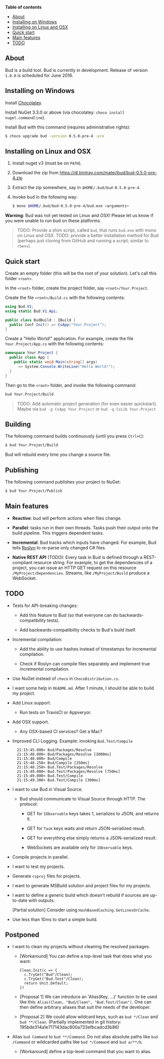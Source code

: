 __Table of contents__

* [About](#about)
* [Installing on Windows](#installing-on-windows)
* [Installing on Linux and OSX](#installing-on-linux-and-osx)
* [Quick start](#quick-start)
* [Main features](#main-features)
* [TODO](#todo)


## About

Bud is a build tool. Bud is currently in development. Release of version `1.0.0` is scheduled for June 2016.


## Installing on Windows

Install [Chocolatey](https://chocolatey.org/).

Install NuGet 3.3.0 or above (via chocolatey: `choco install nuget.commandline`).

Install Bud with this command (requires administrative rights):

```bash
$ choco upgrade bud -version 0.5.0-pre-4 -pre
```


## Installing on Linux and OSX

1. Install nuget v3 (must be on `PATH`).

1. Download the zip from https://dl.bintray.com/matej/bud/bud-0.5.0-pre-4.zip

1. Extract the zip somewhere, say in `$HOME/.bud/bud-0.5.0-pre-4`.

1. Invoke bud in the following way:

    ```bash
    $ mono $HOME/.bud/bud-0.5.0-pre-4/bud.exe <arguments>
    ```

__Warning__: Bud was not yet tested on Linux and OSX! Please let us know if you were unable to run bud on these platforms.

> TODO: Provide a shim script, called `bud`, that runs `bud.exe` with mono on Linux and OSX.
> TODO: provide a better installation method for Bud (perhaps just cloning from GitHub and running a script; similar to `rbenv`).


## Quick start

Create an empty folder (this will be the root of your solution). Let's call this folder `<root>`.

In the `<root>` folder, create the project folder, say `<root>/Your.Project`.

Create the file `<root>/Build.cs` with the following contents:

```csharp
using Bud.V1;
using static Bud.V1.Api;

public class BudBuild : IBuild {
  public Conf Init() => CsApp("Your.Project");
}
```

Create a "Hello World!" application. For example, create the file `Your.Project/App.cs` with
the following contents:

```csharp
namespace Your.Project {
  public class App {
    public static void Main(string[] args)
      => System.Console.WriteLine("Hello World!");
  }
}
```

Then go to the `<root>` folder, and invoke the following command:

```bash
bud Your.Project/Build
```

> TODO: Add automatic project generation (for even easier quickstart). Maybe via `bud -g CsApp Your.Project` or `bud -g CsLib Your.Project`

## Building

The following command builds continuously (until you press `Ctrl+C`):

```bash
$ bud Your.Project/Build
```

Bud will rebuild every time you change a source file.

## Publishing

The following command publishes your project to NuGet:

```bash
$ bud Your.Project/Publish
```


## Main features

- __Reactive__: bud will perform actions when files change.

- __Parallel__: tasks run in their own threads. Tasks push their output onto the build pipeline. This triggers dependent tasks.

- __Incremental__: Bud tracks which inputs have changed. For example, Bud tells [Roslyn](https://github.com/dotnet/roslyn) to re-parse only changed C# files.

- __Native REST API__ (TODO): Every task in Bud is defined through a REST-compliant resource string. For example, to get the dependencies of a project, you can issue an HTTP GET request on this resource `/MyProject/Dependencies`. Streams, like `/MyProject/Build` produce a WebSocket.


## TODO

- Tests for API-breaking changes:

    - Add this feature to Bud (so that everyone can do backwards-compatibility tests).

    - Add backwards-compatibility checks to Bud's build itself.

- Incremental compilation:

    - Add the ability to use hashes instead of timestamps for incremental compilation.

    - Check if Roslyn can compile files separately and implement true incremental compilation.

- Use NuGet instead of `choco` in `ChocoDistribution.cs`.

- I want some help in `README.md`. After 1 minute, I should be able to build my project.

- Add Linux support.

    - Run tests on TravisCI or Appveryor.

- Add OSX support.

    - Any OSX-based CI services? Get a Mac?

- Improved CLI Logging. Example: invoking `Bud.Test/Compile`

        21:15:45.000> Bud/Packages/Resolve
        21:15:48.000< Bud/Packages/Resolve [3000ms]
        21:15:48.000> Bud/Compile
        21:15:48.250< Bud/Compile [250ms]
        21:15:48.250> Bud.Test/Packages/Resolve
        21:15:49.000< Bud.Test/Packages/Resolve [750ms]
        21:15:49.000> Bud.Test/Compile
        21:15:49.300< Bud.Test/Compile [300ms]

- I want to use Bud in Visual Source.

    - Bud should communicate to Visual Source through HTTP. The protocol:

        - GET for `IObservable` keys takes 1, serializes to JSON, and returns it.

        - GET for `Task` keys waits and return JSON-serialized result.

        - GET for everything else simply returns a JSON-serialized result.

        - WebSockets are available only for `IObservable` keys.

- Compile projects in parallel.

- I want to test my projects.

- Generate `csproj` files for projects.

- I want to generate MSBuild solution and project files for my projects.

- I want to define a generic build which doesn't rebuild if sources are up-to-date with outputs.

    [Partial solution] Consider using `HashBasedCaching.GetLinesOrCache`.

- Use less than 10ms to start a simple build.

## Postponed

- I want to clean my projects without cleaning the resolved packages.

  - [Workaround] You can define a top-level task that does what you want:

        Clean.Init(c => {
          c.TryGet("Bud"/Clean);
          c.TryGet("Bud.Test"/Clean);
          return Unit.Default;
        })

  - [Proposal 1] We can introduce an 'Alias(Key, ...)' function to be used like this: `Alias(Clean, "Bud/Clean", "Bud.Test/Clean")`. One can then define arbitrary aliases that suit the needs of the developer.

  - [Proposal 2] We could allow wildcard keys, such as `bud */Clean` and `bud **/Clean`. (Partially implemented in git history: 195bde314a1e717143dac800a733efbcadcd3b86)

- Alias `bud Command` to `bud **/Command`. Do not alias absolute paths like `bud /Command` or wildcarded paths like `bud */Command` and `bud a/**/b`.

    - [Workaround] define a top-level command that you want to alias.
